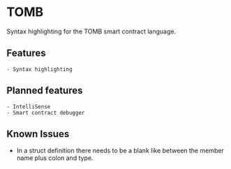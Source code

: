 # TOMB 

Syntax highlighting for the TOMB smart contract language.

## Features

    - Syntax highlighting

## Planned features

    - IntelliSense
    - Smart contract debugger


## Known Issues

- In a struct definition there needs to be a blank like between the member name plus colon and type.